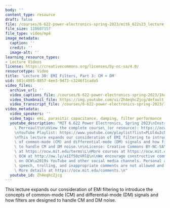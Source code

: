 ```yaml
---
body: ''
content_type: resource
draft: false
file: /courses/6-622-power-electronics-spring-2023/mit6_622s23_lecture_30_360p_16_9.mp4
file_size: 110607157
file_type: video/mp4
image_metadata:
  caption: ''
  credit: ''
  image-alt: ''
learning_resource_types:
- Lecture Videos
license: https://creativecommons.org/licenses/by-nc-sa/4.0/
resourcetype: Video
title: 'Lecture 30: EMI Filters, Part 3: CM + DM'
uid: 681c4805-8857-4ee3-9d73-c3246f1cada5
video_files:
  archive_url: ''
  video_captions_file: /courses/6-622-power-electronics-spring-2023/1hcw4UlUAkt-0-hmuPKO7I89WRQf323bd_transcript.webvtt
  video_thumbnail_file: https://img.youtube.com/vi/Zh4eqhcZjcg/default.jpg
  video_transcript_file: /courses/6-622-power-electronics-spring-2023/1hcw4UlUAkt-0-hmuPKO7I89WRQf323bd_transcript.pdf
video_metadata:
  video_speakers: ''
  video_tags: emi, parasitic capacitance, damping, filter performance
  youtube_description: "MIT 6.622 Power Electronics, Spring 2023\nInstructor: David\
    \ Perreault\n\nView the complete course\_(or resource): https://ocw.mit.edu/courses/6-622-power-electronics-spring-2023/\L\
    \nYouTube Playlist: https://www.youtube.com/playlist?list=PLUl4u3cNGP62UTc77mJoubhDELSC8lfR0\n\
    \nThis lecture expands our consideration of EMI filtering to introduce the concepts\
    \ of common-mode (CM) and differential-mode (DM) signals and how filters are designed\
    \ to handle CM and DM noise.\n\nLicense: Creative Commons BY-NC-SA\L\nMore information\
    \ at https://ocw.mit.edu/terms\L\nMore courses at https://ocw.mit.edu\n\nSupport\
    \ OCW at http://ow.ly/a1If50zVRlQ\n\nWe encourage constructive comments and discussion\
    \ on OCW\u2019s YouTube and other social media channels. Personal attacks, hate\
    \ speech, trolling, and inappropriate comments are not allowed and may be removed.\
    \ More details at https://ocw.mit.edu/comments.\n"
  youtube_id: Zh4eqhcZjcg
---
```

This lecture expands our consideration of EMI filtering to introduce the concepts of common-mode (CM) and differential-mode (DM) signals and how filters are designed to handle CM and DM noise.